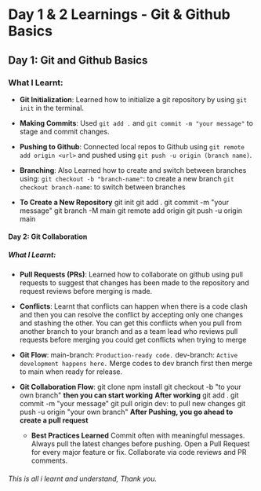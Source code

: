 # Day 1 & 2 Learnings - Git & Github Basics

## Day 1: Git and Github Basics

### What I Learnt:

- **Git Initialization**:
  Learned how to initialize a git repository by using `git init` in the terminal.

- **Making Commits**:
  Used `git add .` and `git commit -m "your message"` to stage and commit changes.

- **Pushing to Github**:
  Connected local repos to Github using `git remote add origin <url>` and pushed using `git push -u origin (branch name)`.

- **Branching**:
  Also Learned how to create and switch between branches using:
  `git checkout -b "branch-name"`: to create a new branch
  `git checkout branch-name`: to switch between branches

- **To Create a New Repository**
  git init
  git add .
  git commit -m "your message"
  git branch -M main
  git remote add origin <repo-url>
  git push -u origin main

#### Day 2: Git Collaboration

##### What I Learnt:

- **Pull Requests (PRs)**:
  Learned how to collaborate on github using pull requests to suggest that changes has been made to the repository and request reviews before merging is made.

- **Conflicts**:
  Learnt that conflicts can happen when there is a code clash and then you can resolve the conflict by accepting only one changes and stashing the other. You can get this conflicts when you pull from another branch to your branch and as a team lead who reviews pull requests before merging you could get conflicts when trying to merge

- **Git Flow**:
  main-branch: `Production-ready code.`
  dev-branch: `Active development happens here.`
  Merge codes to dev branch first then merge to main when ready for release.

- **Git Collaboration Flow**:
  git clone <repo-url>
  npm install
  git checkout -b "to your own branch"
  **then you can start working**
  **After working**
  git add .
  git commit -m "your message"
  git pull origin dev: to pull new changes
  git push -u origin "your own branch"
  **After Pushing, you go ahead to create a pull request**

  - **Best Practices Learned**
    Commit often with meaningful messages.
    Always pull the latest changes before pushing.
    Open a Pull Request for every major feature or fix.
    Collaborate via code reviews and PR comments.


###### This is all i learnt and understand, Thank you.
